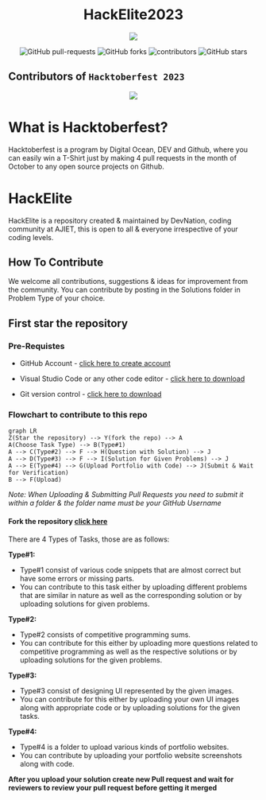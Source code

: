 <h1 align="center" >HackElite2023</h1>

<p align="center">
  <img src="https://doimages.nyc3.cdn.digitaloceanspaces.com/002Blog/1100x640%20Hacktober%20fest%20header.png"> 
</p>
<p align="center">
   <img alt="GitHub pull-requests" src="https://img.shields.io/github/issues-pr/Ajiet-DevNation/HackElite2023">
   <img alt="GitHub forks" src="https://img.shields.io/github/forks/Ajiet-DevNation/HackElite2023">
   <img alt="contributors" src="https://img.shields.io/github/contributors/Ajiet-DevNation/HackElite2023">
   <img alt="GitHub stars" src="https://img.shields.io/github/stars/Ajiet-DevNation/HackElite2023">
</p>

## Contributors of `Hacktoberfest 2023`

<div align="center">

<a href="https://github.com/Ajiet-DevNation/HackElite2023/graphs/contributors">
  <img src="https://contrib.rocks/image?repo=Ajiet-DevNation/HackElite2023" />
</a>
  
</div>

# What is Hacktoberfest?

Hacktoberfest is a program by Digital Ocean, DEV and Github, where you can easily win a T-Shirt just by making 4 pull requests in the month of October to any open source projects on Github.

# HackElite

HackElite is a repository created & maintained by DevNation, coding community at AJIET, this is open to all & everyone irrespective of your coding levels.

## How To Contribute

We welcome all contributions, suggestions & ideas for improvement from the community.
You can contribute by posting in the Solutions folder in Problem Type of your choice.
## First star the repository

### Pre-Requistes 

- GitHub Account - [click here to create account](https://github.com)

- Visual Studio Code or any other code editor - [click here to download](https://code.visualstudio.com/download)

- Git version control - [click here to download](https://git-scm.com/)

### Flowchart to contribute to this repo

```mermaid
graph LR
Z(Star the repository) --> Y(fork the repo) --> A
A(Choose Task Type) --> B(Type#1)
A --> C(Type#2) --> F --> H(Question with Solution) --> J
A --> D(Type#3) --> F --> I(Solution for Given Problems) --> J
A --> E(Type#4) --> G(Upload Portfolio with Code) --> J(Submit & Wait for Verification)
B --> F(Upload)

```

_Note:_
_When Uploading & Submitting Pull Requests you need to submit it within a folder & the folder name must be your GitHub Username_


#### Fork the repository [click here](https://github.com/Ajiet-DevNation/HackElite2023/fork)

There are 4 Types of Tasks, those are as follows:

**Type#1:**

- Type#1 consist of various code snippets that are almost correct but have some errors or missing parts.
- You can contribute to this task either by uploading different problems that are similar in nature as well as the corresponding solution or by uploading solutions for given problems.

**Type#2:**

- Type#2 consists of competitive programming sums.
- You can contribute for this either by uploading more questions related to competitive programming as well as the respective solutions or by uploading solutions for the given problems.

**Type#3:**

- Type#3 consist of designing UI represented by the given images.
- You can contribute for this either by uploading your own UI images along with appropriate code or by uploading solutions for the given tasks.

**Type#4:**

- Type#4 is a folder to upload various kinds of portfolio websites.
- You can contribute by uploading your portfolio website screenshots along with code.

**After you upload your solution create new Pull request and wait for reviewers to review your pull request before getting it merged**
